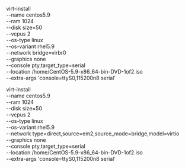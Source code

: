 virt-install \
 --name centos5.9 \
 --ram 1024 \
 --disk size=50 \
 --vcpus 2 \
 --os-type linux \
 --os-variant rhel5.9 \
 --network bridge=virbr0 \
 --graphics none \
 --console pty,target_type=serial \
 --location /home/CentOS-5.9-x86_64-bin-DVD-1of2.iso \
 --extra-args 'console=ttyS0,115200n8 serial'


virt-install \
 --name centos5.9 \
 --ram 1024 \
 --disk size=50 \
 --vcpus 2 \
 --os-type linux \
 --os-variant rhel5.9 \
 --network type=direct,source=em2,source_mode=bridge,model=virtio \
 --graphics none \
 --console pty,target_type=serial \
 --location /home/CentOS-5.9-x86_64-bin-DVD-1of2.iso \
 --extra-args 'console=ttyS0,115200n8 serial'
